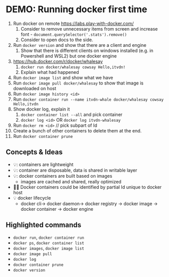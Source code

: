 # DEMO: Running docker first time​

1. Run docker on remote <https://labs.play-with-docker.com/>
   1. Consider to remove unnecessary items from screen and increase font - `document.querySelector('.stats').remove()`
   2. Consider to open docs to the side.
2. Run `docker version` and show that there are a client and engine
   1. Show that there is different clients on windows installed (e.g. in Powershell and WSL2) but one docker engine
3. <https://hub.docker.com/r/docker/whalesay>
   1. `docker run docker/whalesay cowsay Hello,itvdn!`
   2. Explain what had happened
4. Run `docker image list` and show what we have
5. Run `docker image pull docker/whalesay` to show that image is downloaded on host
6. Run `docker image history <id>`
7. Run `docker container run --name itvdn-whale docker/whalesay cowsay Hello,itvdn`
8. Show docker log, explain it
   1. `docker container list --all` and pick container
   2. `docker log <id>` OR `docker log itvdn-whalesay`
9.  Run `docker rm <id>` // pick subpart of Id
10. Create a bunch of other containers to delete them at the end.
11. Run `docker container prune`

## Concepts & Ideas

* 💡: containers are lightweight
* 💡: container are disposable, data is shared in writable layer
* 💡: docker containers are built based on images
  * images are cached and shared, really optimized
* 💁‍♂️ Docker containers could be identified by partial Id unique to docker host
* 💡 docker lifecycle
  * docker cli-> docker daemon-> docker registry -> docker image -> docker container -> docker engine

## Highlighted commands

* `docker run`, `docker container run`
* `docker ps`, `docker container list`
* `docker images`, `docker image list`
* `docker image pull`
* `docker log`
* `docker container prune`
* `docker version`
